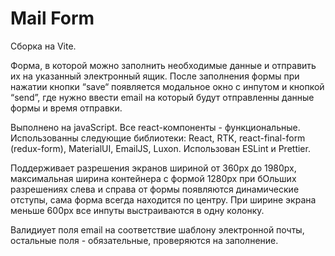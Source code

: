 # Mail Form

Сборка на Vite.

Форма, в которой можно заполнить необходимые данные и отправить их на указанный электронный ящик.
После заполнения формы при нажатии кнопки “save“ появляется модальное окно с инпутом и кнопкой “send”, где нужно ввести email на который будут отправленны данные формы и время отправки.

Выполнено на javaScript. Все react-компоненты - функциональные.
Использованны следующие библиотеки: React, RTK, react-final-form (redux-form), MaterialUI, EmailJS, Luxon.
Использован ESLint и Prettier.

Поддерживает разрешения экранов шириной от 360px до 1980px, максимальная ширина контейнера с формой 1280px при бОльших разрешениях слева и справа от формы появляются динамические отступы, сама форма всегда находится по центру. При ширине экрана меньше 600px все инпуты выстраиваются в одну колонку.

Валидиует поля email на соответствие шаблону электронной почты, остальные поля - обязательные, проверяются на заполнение.

